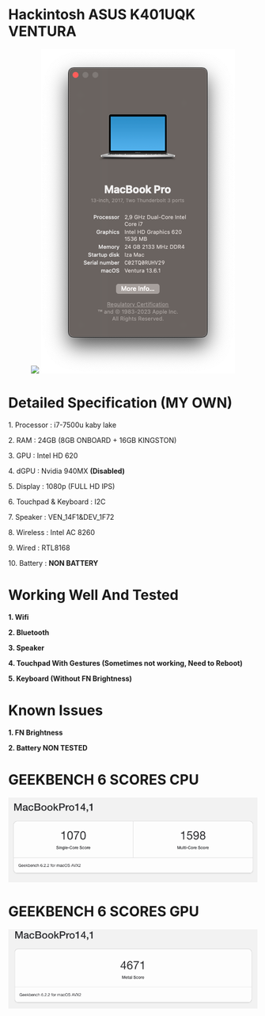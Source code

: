 # Hackintosh ASUS K401UQK VENTURA

<div align="Center">
  <img src="https://i.imgur.com/ld7ChLZ.png">
  <img src="https://github.com/hiroakioriza/-Hackintosh-ASUS-K401UQK/blob/main/Screenshot%202024-02-11%20at%2009.39.29.png?raw=true">
</div>


# Detailed Specification (MY OWN)
<p>1. Processor : i7-7500u kaby lake</p>
<p>2. RAM : 24GB (8GB ONBOARD + 16GB KINGSTON)</p>
<p>3. GPU : Intel HD 620</p>
<p>4. dGPU : Nvidia 940MX <b>(Disabled)</b></p>
<p>5. Display : 1080p (FULL HD IPS)
<p>6. Touchpad & Keyboard : I2C</p>
<p>7. Speaker : VEN_14F1&DEV_1F72</p>
<p>8. Wireless : Intel AC 8260</p>
<p>9. Wired : RTL8168</p>
<p>10. Battery : <b>NON BATTERY<b></b>

# Working Well And Tested
<p>1. Wifi</p>
<p>2. Bluetooth</p>
<p>3. Speaker</p>
<p>4. Touchpad With Gestures (Sometimes not working, Need to Reboot)</p>
<p>5. Keyboard (Without FN Brightness)</p>

# Known Issues
<p>1. FN Brightness</p>
<p>2. Battery NON TESTED</p>


# GEEKBENCH 6 SCORES CPU 
<div align="Center">
  <img src="https://github.com/hiroakioriza/-Hackintosh-ASUS-K401UQK/blob/main/Screenshot%202024-02-11%20at%2009.57.03.png?raw=true">
</div>

# GEEKBENCH 6 SCORES GPU
<div align="Center">
  <img src="https://github.com/hiroakioriza/-Hackintosh-ASUS-K401UQK/blob/main/Screenshot%202024-02-11%20at%2010.02.03.png?raw=true">
</div>
